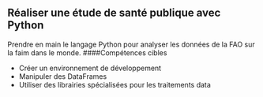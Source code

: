 ## Réaliser une étude de santé publique avec Python
Prendre en main le langage Python pour analyser les données de la FAO sur la faim dans le monde.
####Compétences cibles
  - Créer un environnement de développement
  - Manipuler des DataFrames
  - Utiliser des librairies spécialisées pour les traitements data
